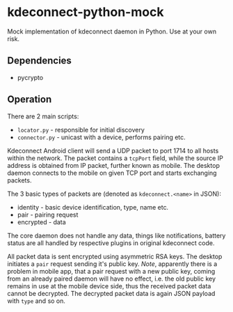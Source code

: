 # kdeconnect-python-mock

Mock implementation of kdeconnect daemon in Python. Use at your own
risk.

## Dependencies

- pycrypto

## Operation

There are 2 main scripts:

- `locator.py` - responsible for initial discovery
- `connector.py` - unicast with a device, performs pairing etc.

Kdeconnect Android client will send a UDP packet to port 1714 to all
hosts within the network. The packet contains a `tcpPort` field, while
the source IP address is obtained from IP packet, further known as
mobile. The desktop daemon connects to the mobile on given TCP port
and starts exchanging packets.

The 3 basic types of packets are (denoted as `kdeconnect.<name>` in
JSON):

- identity - basic device identification, type, name etc.
- pair - pairing request
- encrypted - data

The core daemon does not handle any data, things like notifications,
battery status are all handled by respective plugins in original
kdeconnect code.

All packet data is sent encrypted using asymmetric RSA keys. The
desktop initiates a `pair` request sending it's public key. *Note*,
apparently there is a problem in mobile app, that a pair request with
a new public key, coming from an already paired daemon will have no
effect, i.e. the old public key remains in use at the mobile device
side, thus the received packet data cannot be decrypted. The decrypted
packet data is again JSON payload with `type` and so on.


